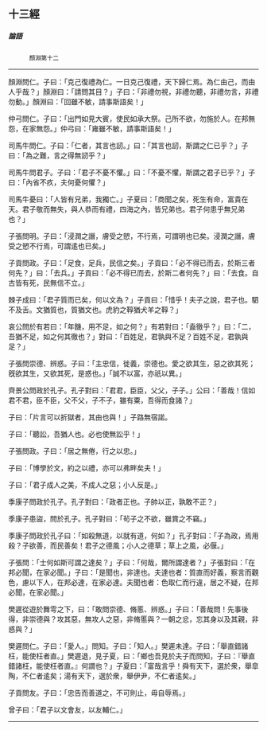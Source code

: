 

## 十三經

##### 論語
　　　`顏淵第十二`

* * *

顏淵問仁。子曰：「克己復禮為仁。一日克己復禮，天下歸仁焉。為仁由己，而由人乎哉？」顏淵曰：「請問其目？」子曰：「非禮勿視，非禮勿聽，非禮勿言，非禮勿動。」顏淵曰：「回雖不敏，請事斯語矣！」

仲弓問仁。子曰：「出門如見大賓，使民如承大祭。己所不欲，勿施於人。在邦無怨，在家無怨。」仲弓曰：「雍雖不敏，請事斯語矣！」

司馬牛問仁。子曰：「仁者，其言也訒。」曰：「其言也訒，斯謂之仁已乎？」子曰：「為之難，言之得無訒乎？」

司馬牛問君子。子曰：「君子不憂不懼。」曰：「不憂不懼，斯謂之君子已乎？」子曰：「內省不疚，夫何憂何懼？」

司馬牛憂曰：「人皆有兄弟，我獨亡。」子夏曰：「商聞之矣，死生有命，富貴在天。君子敬而無失，與人恭而有禮，四海之內，皆兄弟也。君子何患乎無兄弟也？」

子張問明。子曰：「浸潤之譖，膚受之愬，不行焉，可謂明也已矣。浸潤之譖，膚受之愬不行焉，可謂逺也已矣。」

子貢問政。子曰：「足食，足兵，民信之矣。」子貢曰：「必不得已而去，於斯三者何先？」曰：「去兵。」子貢曰：「必不得已而去，於斯二者何先？」曰：「去食。自古皆有死，民無信不立。」

棘子成曰：「君子質而已矣，何以文為？」子貢曰：「惜乎！夫子之說，君子也。駟不及舌。文猶質也，質猶文也。虎豹之鞟猶犬羊之鞟？」

哀公問於有若曰：「年饑，用不足，如之何？」有若對曰：「盍徹乎？」曰：「二，吾猶不足，如之何其徹也？」對曰：「百姓足，君孰與不足？百姓不足，君孰與足？」

子張問崇德、辨惑。子曰：「主忠信，徙義，崇德也。愛之欲其生，惡之欲其死；旣欲其生，又欲其死，是惑也。」「誠不以富，亦祇以異。」

齊景公問政於孔子。孔子對曰：「君君，臣臣，父父，子子。」公曰：「善哉！信如君不君，臣不臣，父不父，子不子，雖有粟，吾得而食諸？」

子曰：「片言可以折獄者，其由也與！」子路無宿諾。

子曰：「聽訟，吾猶人也。必也使無訟乎！」

子張問政。子曰：「居之無倦，行之以忠。」

子曰：「博學於文，約之以禮，亦可以弗畔矣夫！」

子曰：「君子成人之美，不成人之惡；小人反是。」

季康子問政於孔子。孔子對曰：「政者正也。子帥以正，孰敢不正？」

季康子患盜，問於孔子。孔子對曰：「茍子之不欲，雖賞之不竊。」

季康子問政於孔子曰：「如殺無道，以就有道，何如？」孔子對曰：「子為政，焉用殺？子欲善，而民善矣！君子之德風；小人之德草；草上之風，必偃。」

子張問：「士何如斯可謂之達矣？」子曰：「何哉，爾所謂達者？」子張對曰：「在邦必聞，在家必聞。」子曰：「是聞也，非達也。夫達也者：質直而好義，察言而觀色，慮以下人，在邦必達，在家必達。夫聞也者：色取仁而行違，居之不疑，在邦必聞，在家必聞。」

樊遲從遊於舞雩之下，曰：「敢問崇德、脩慝、辨惑。」子曰：「善哉問！先事後得，非崇德與？攻其惡，無攻人之惡，非脩慝與？一朝之忿，忘其身以及其親，非惑與？」

樊遲問仁。子曰：「愛人。」問知。子曰：「知人。」樊遲未達。子曰：「舉直錯諸枉，能使枉者直。」樊遲退，見子夏，曰：「鄉也吾見於夫子而問知，子曰：『舉直錯諸枉，能使枉者直。』何謂也？」子夏曰：「富哉言乎！舜有天下，選於衆，舉皐陶，不仁者逺矣；湯有天下，選於衆，舉伊尹，不仁者逺矣。」

子貢問友。子曰：「忠告而善道之，不可則止，毋自辱焉。」

曾子曰：「君子以文會友，以友輔仁。」

* * *

